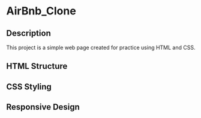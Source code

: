 # AirBnb_Clone

## **Description**
This project is a simple web page created for practice using HTML and CSS.

## **HTML Structure**
## **CSS Styling**
## **Responsive Design**

